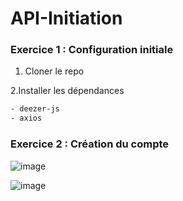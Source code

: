 # API-Initiation



### Exercice 1 : Configuration initiale
1. Cloner le repo
   
2.Installer les dépendances

```bash
- deezer-js
- axios
 ```

### Exercice 2 : Création du compte


![image](https://github.com/Nicolasalx/API-Initiation/assets/114945623/5de1cb18-938c-4cad-b314-7d7b55703dff)



![image](https://github.com/Nicolasalx/API-Initiation/assets/114945623/6681c9d1-f4d8-4f5d-ad7a-a55b46c742e3)
